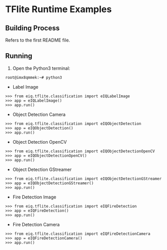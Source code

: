 # TFlite Runtime Examples

## Building Process

Refers to the first README file.

## Running

1. Open the Python3 terminal:
```console
root@imx8qmmek:~# python3
```

  * Label Image
  ```console
  >>> from eiq.tflite.classification import eIQLabelImage
  >>> app = eIQLabelImage()
  >>> app.run()
  ```

  * Object Detection Camera
  ```console
  >>> from eiq.tflite.classification import eIQObjectDetection
  >>> app = eIQObjectDetection()
  >>> app.run()
  ```

  * Object Detection OpenCV
  ```console
  >>> from eiq.tflite.classification import eIQObjectDetectionOpenCV
  >>> app = eIQObjectDetectionOpenCV()
  >>> app.run()
  ```

  * Object Detection GStreamer
  ```console
  >>> from eiq.tflite.classification import eIQObjectDetectionGStreamer
  >>> app = eIQObjectDetectionGStreamer()
  >>> app.run()
  ```

  * Fire Detection Image
  ```console
  >>> from eiq.tflite.classification import eIQFireDetection
  >>> app = eIQFireDetection()
  >>> app.run()
  ```

  * Fire Detection Camera
  ```console
  >>> from eiq.tflite.classification import eIQFireDetectionCamera
  >>> app = eIQFireDetectionCamera()
  >>> app.run()
  ```
